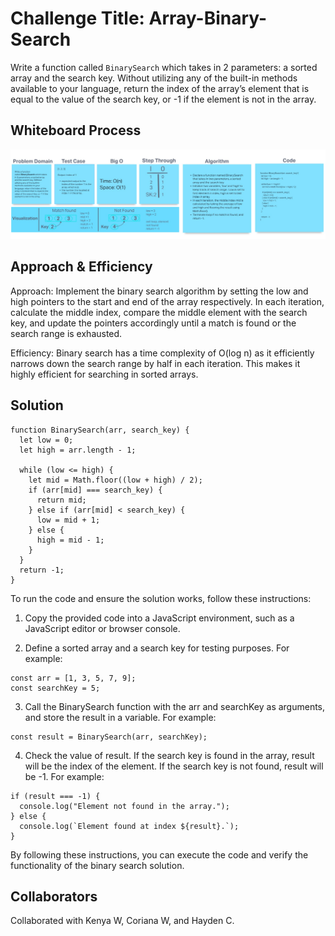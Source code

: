 
# Challenge Title:  Array-Binary-Search

Write a function called `BinarySearch` which takes in 2 parameters: a sorted array and the search key. Without utilizing any of the built-in methods available to your language, return the index of the array’s element that is equal to the value of the search key, or -1 if the element is not in the array.

## Whiteboard Process

![White Board - BinarySearch](./code-challenge-3.jpg)

## Approach & Efficiency

Approach: Implement the binary search algorithm by setting the low and high pointers to the start and end of the array respectively. In each iteration, calculate the middle index, compare the middle element with the search key, and update the pointers accordingly until a match is found or the search range is exhausted.

Efficiency: Binary search has a time complexity of O(log n) as it efficiently narrows down the search range by half in each iteration. This makes it highly efficient for searching in sorted arrays.

## Solution

```
function BinarySearch(arr, search_key) {
  let low = 0;
  let high = arr.length - 1;

  while (low <= high) {
    let mid = Math.floor((low + high) / 2);
    if (arr[mid] === search_key) {
      return mid;
    } else if (arr[mid] < search_key) {
      low = mid + 1;
    } else {
      high = mid - 1;
    }
  }
  return -1;
}
```

To run the code and ensure the solution works, follow these instructions:

1. Copy the provided code into a JavaScript environment, such as a JavaScript editor or browser console.

2. Define a sorted array and a search key for testing purposes. For example:

```
const arr = [1, 3, 5, 7, 9];
const searchKey = 5;
```

3. Call the BinarySearch function with the arr and searchKey as arguments, and store the result in a variable. For example:

```
const result = BinarySearch(arr, searchKey);
```

4. Check the value of result. If the search key is found in the array, result will be the index of the element. If the search key is not found, result will be -1. For example:


```
if (result === -1) {
  console.log("Element not found in the array.");
} else {
  console.log(`Element found at index ${result}.`);
}
```

By following these instructions, you can execute the code and verify the functionality of the binary search solution.


## Collaborators

Collaborated with Kenya W, Coriana W, and Hayden C.
